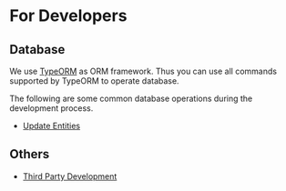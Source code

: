 # For Developers

## Database

We use [TypeORM](https://github.com/typeorm/typeorm) as ORM framework. Thus you can use all commands supported by TypeORM to operate database.

The following are some common database operations during the development process.

- [Update Entities](./update-entities.md)

## Others

- [Third Party Development](./third-party.md)